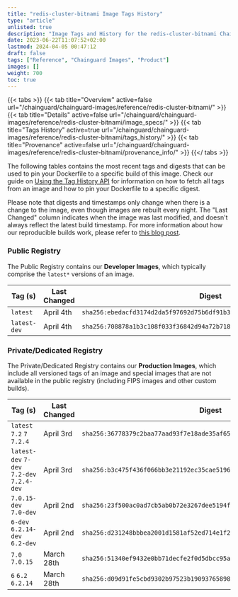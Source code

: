 ```yaml
---
title: "redis-cluster-bitnami Image Tags History"
type: "article"
unlisted: true
description: "Image Tags and History for the redis-cluster-bitnami Chainguard Image"
date: 2023-06-22T11:07:52+02:00
lastmod: 2024-04-05 00:47:12
draft: false
tags: ["Reference", "Chainguard Images", "Product"]
images: []
weight: 700
toc: true
---
```


{{< tabs >}}
{{< tab title="Overview" active=false url="/chainguard/chainguard-images/reference/redis-cluster-bitnami/" >}}
{{< tab title="Details" active=false url="/chainguard/chainguard-images/reference/redis-cluster-bitnami/image_specs/" >}}
{{< tab title="Tags History" active=true url="/chainguard/chainguard-images/reference/redis-cluster-bitnami/tags_history/" >}}
{{< tab title="Provenance" active=false url="/chainguard/chainguard-images/reference/redis-cluster-bitnami/provenance_info/" >}}
{{</ tabs >}}

The following tables contains the most recent tags and digests that can be used to pin your Dockerfile to a specific build of this image. Check our guide on [Using the Tag History API](/chainguard/chainguard-images/using-the-tag-history-api/) for information on how to fetch all tags from an image and how to pin your Dockerfile to a specific digest.

Please note that digests and timestamps only change when there is a change to the image, even though images are rebuilt every night. The "Last Changed" column indicates when the image was last modified, and doesn't always reflect the latest build timestamp. For more information about how our reproducible builds work, please refer to [this blog post](https://www.chainguard.dev/unchained/reproducing-chainguards-reproducible-image-builds).

### Public Registry
The Public Registry contains our **Developer Images**, which typically comprise the `latest*` versions of an image.

| Tag (s)       | Last Changed | Digest                                                                    |
|---------------|--------------|---------------------------------------------------------------------------|
|  `latest`     | April 4th    | `sha256:ebedacfd3174d2da5f97692d75b6df91b3c3190f4b44ba23325bf08fce13d181` |
|  `latest-dev` | April 4th    | `sha256:708878a1b3c108f033f36842d94a72b718d95a82f92da782521ea781339e6f7b` |


### Private/Dedicated Registry
The Private/Dedicated Registry contains our **Production Images**, which include all versioned tags of an image and special images that are not available in the public registry (including FIPS images and other custom builds).

| Tag (s)                                     | Last Changed | Digest                                                                    |
|---------------------------------------------|--------------|---------------------------------------------------------------------------|
|  `latest` `7.2` `7` `7.2.4`                 | April 3rd    | `sha256:36778379c2baa77aad93f7e18ade35af65c1be570f8140c33187a5be412b8fdb` |
|  `latest-dev` `7-dev` `7.2-dev` `7.2.4-dev` | April 3rd    | `sha256:b3c475f436f066bb3e21192ec35cae51968570157286a488515047016a8b254e` |
|  `7.0.15-dev` `7.0-dev`                     | April 2nd    | `sha256:23f500ac0ad7cb5ab0b72e3267dee5194fff4e5e5090761a097a96d3b85e401a` |
|  `6-dev` `6.2.14-dev` `6.2-dev`             | April 2nd    | `sha256:d231248bbbea2001d1581af52ed714e1f21fc9cb9ce621f16e18db87c56bc4a8` |
|  `7.0` `7.0.15`                             | March 28th   | `sha256:51340ef9432e0bb71decfe2f0d5dbcc95ab235a19a343d7c97c25334de5599c2` |
|  `6` `6.2` `6.2.14`                         | March 28th   | `sha256:d09d91fe5cbd9302b97523b190937658988e1b0654d22571b49c602c17a60946` |

